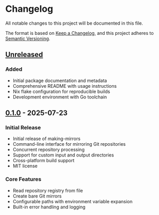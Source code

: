# Changelog

All notable changes to this project will be documented in this file.

The format is based on [Keep a Changelog](https://keepachangelog.com/en/1.0.0/),
and this project adheres to [Semantic Versioning](https://semver.org/spec/v2.0.0.html).

## [Unreleased]

### Added

- Initial package documentation and metadata
- Comprehensive README with usage instructions
- Nix flake configuration for reproducible builds
- Development environment with Go toolchain

## [0.1.0] - 2025-07-23

### Initial Release

- Initial release of making-mirrors
- Command-line interface for mirroring Git repositories
- Concurrent repository processing
- Support for custom input and output directories
- Cross-platform build support
- MIT license

### Core Features

- Read repository registry from file
- Create bare Git mirrors
- Configurable paths with environment variable expansion
- Built-in error handling and logging

[Unreleased]: https://github.com/plnsc/making-mirrors/compare/v0.1.0...HEAD
[0.1.0]: https://github.com/plnsc/making-mirrors/releases/tag/v0.1.0
